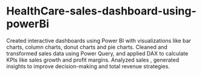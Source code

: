 # HealthCare-sales-dashboard-using-powerBi
Created interactive dashboards using Power BI with visualizations like bar charts, column charts, donut charts and pie charts. Cleaned and transformed sales data using Power Query, and applied DAX to calculate KPIs like sales growth and profit margins. Analyzed sales , generated insights to improve decision-making and total revenue strategies.
